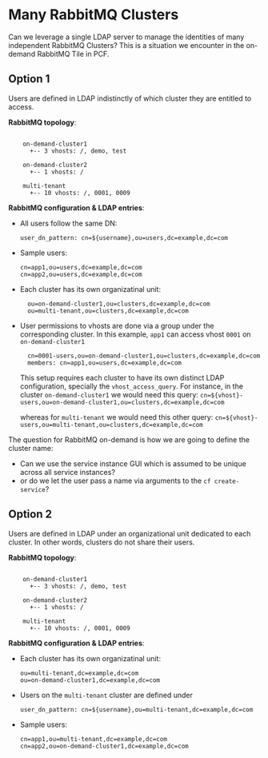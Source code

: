 # Many RabbitMQ Clusters

Can we leverage a single LDAP server to manage the identities of many independent RabbitMQ Clusters?  This is a situation we encounter in the on-demand RabbitMQ Tile in PCF.

## Option 1

Users are defined in LDAP indistinctly of which cluster they are entitled to access.

**RabbitMQ topology**:
```

    on-demand-cluster1
      +-- 3 vhosts: /, demo, test  

    on-demand-cluster2
      +-- 1 vhosts: /

    multi-tenant
      +-- 10 vhosts: /, 0001, 0009
```
**RabbitMQ configuration & LDAP entries**:
  - All users follow the same DN:
    ```
    user_dn_pattern: cn=${username},ou=users,dc=example,dc=com
    ```
  - Sample users:
    ```
    cn=app1,ou=users,dc=example,dc=com
    cn=app2,ou=users,dc=example,dc=com
    ```
  - Each cluster has its own organizatinal unit:
    ```
      ou=on-demand-cluster1,ou=clusters,dc=example,dc=com
      ou=multi-tenant,ou=clusters,dc=example,dc=com
    ```
  - User permissions to vhosts are done via a group under the corresponding cluster.
    In this example, `app1` can access vhost `0001` on `on-demand-cluster1`
    ```
      cn=0001-users,ou=on-demand-cluster1,ou=clusters,dc=example,dc=com
      members: cn=app1,ou=users,dc=example,dc=com
    ```
    This setup requires each cluster to have its own distinct LDAP configuration, specially the `vhost_access_query`.
    For instance, in the cluster `on-demand-cluster1` we would need this query:
    `cn=${vhost}-users,ou=on-demand-cluster1,ou=clusters,dc=example,dc=com`

    whereas for `multi-tenant` we would need this other query:
    `cn=${vhost}-users,ou=multi-tenant,ou=clusters,dc=example,dc=com`


The question for RabbitMQ on-demand is how we are going to define the cluster name:
  - Can we use the service instance GUI which is assumed to be unique across all service instances?
  - or do we let the user pass a name via arguments to the `cf create-service`?


## Option 2

Users are defined in LDAP under an organizational unit dedicated to each cluster. In other words, clusters do not share their users.

**RabbitMQ topology**:
```

    on-demand-cluster1
      +-- 3 vhosts: /, demo, test  

    on-demand-cluster2
      +-- 1 vhosts: /

    multi-tenant
      +-- 10 vhosts: /, 0001, 0009
```

**RabbitMQ configuration & LDAP entries**:
  - Each cluster has its own organizatinal unit:
    ```
    ou=multi-tenant,dc=example,dc=com
    ou=on-demand-cluster1,dc=example,dc=com
    ```
  - Users on the `multi-tenant` cluster are defined under
    ```
    user_dn_pattern: cn=${username},ou=multi-tenant,dc=example,dc=com
    ```
  - Sample users:
    ```
    cn=app1,ou=multi-tenant,dc=example,dc=com
    cn=app2,ou=on-demand-cluster1,dc=example,dc=com
    ```
